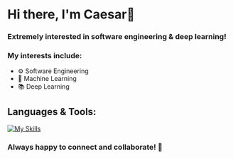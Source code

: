 # Hi there, I'm Caesar👋

### Extremely interested in software engineering & deep learning!

### My interests include:
* ⚙️ Software Engineering
* 🤖 Machine Learning
* 📚 Deep Learning

## Languages & Tools:
[![My Skills](https://skills.thijs.gg/icons?i=python,pytorch,r,bootstrap,tailwind,react,angular,nodejs,express,firebase,mongodb,java)](https://skills.thijs.gg)

### Always happy to connect and collaborate! 🤝
